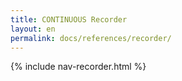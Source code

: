 ```yaml
---
title: CONTINUOUS Recorder
layout: en
permalink: docs/references/recorder/
---
```


{% include nav-recorder.html %}
